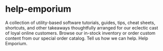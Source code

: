 # help-emporium
A collection of utility-based software tutorials, guides, tips, cheat sheets, shortcuts, and other takeaways thoughtfully arranged for our eclectic cast of loyal online customers. Browse our in-stock inventory or order custom content from our special order catalog. Tell us how we can help. Help Emporium. 
